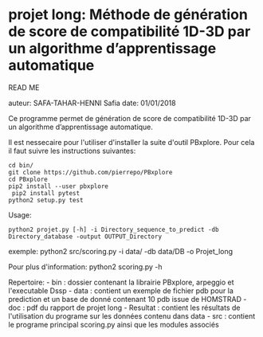 # projet long: Méthode de génération de score de compatibilité 1D-3D par un algorithme d’apprentissage automatique

READ ME

auteur: SAFA-TAHAR-HENNI Safia
date: 01/01/2018


Ce programme permet de génération de score de compatibilité 1D-3D par un algorithme d’apprentissage automatique.


Il est nessecaire pour l'utiliser d'installer la suite d'outil PBxplore. Pour cela il faut suivre les instructions suivantes:
```{r, engine='bash',count_lines}
cd bin/
git clone https://github.com/pierrepo/PBxplore
cd PBxplore
pip2 install --user pbxplore
 pip2 install pytest
python2 setup.py test
```


Usage: 
```{r, engine='bash',count_lines}
python2 projet.py [-h] -i Directory_sequence_to_predict -db Directory_database -output OUTPUT_Directory
```


exemple: python2 src/scoring.py -i data/ -db data/DB -o Projet_long



Pour plus d'information:
	python2 scoring.py -h



Repertoire:
	- bin : dossier contenant la librairie PBxplore, arpeggio et l'executable Dssp
	- data : contient un exemple de fichier pdb pour la prediction et un base de donné contenant 10 pdb issue de HOMSTRAD
	- doc : pdf du rapport de projet long
	- Resultat : contient les résultats de l'utilisation du programe sur les données contenu dans data 
	- src : contient le programe principal scoring.py ainsi que les modules associés
